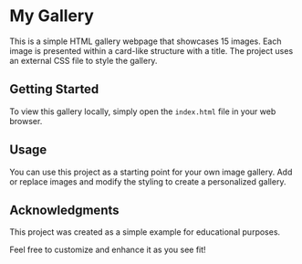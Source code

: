 # My Gallery

This is a simple HTML gallery webpage that showcases 15 images. Each image is presented within a card-like structure with a title. The project uses an external CSS file to style the gallery.

## Getting Started

To view this gallery locally, simply open the `index.html` file in your web browser.

## Usage

You can use this project as a starting point for your own image gallery. Add or replace images and modify the styling to create a personalized gallery.


## Acknowledgments

This project was created as a simple example for educational purposes.

Feel free to customize and enhance it as you see fit!

